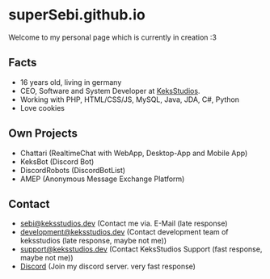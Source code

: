 # superSebi.github.io
Welcome to my personal page which is currently in creation :3
## Facts
 - 16 years old, living in germany
 - CEO, Software and System Developer at [KeksStudios](https://keksstudios.dev).
 - Working with PHP, HTML/CSS/JS, MySQL, Java, JDA, C#, Python 
 - Love cookies 
 
 ## Own Projects
  - Chattari (RealtimeChat with WebApp, Desktop-App and Mobile App)
  - KeksBot (Discord Bot)
  - DiscordRobots (DiscordBotList)
  - AMEP (Anonymous Message Exchange Platform)

## Contact
  - sebi@keksstudios.dev (Contact me via. E-Mail (late response)
  - development@keksstudios.dev (Contact development team of keksstudios (late response, maybe not me))
  - support@keksstudios.dev (Contact KeksStudios Support (fast response, maybe not me))
  - [Discord](https://discord.gg/WdHpHYn) (Join my discord server. very fast response)
